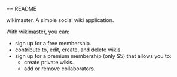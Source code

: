 == README

wikimaster. A simple social wiki application. 

With wikimaster, you can:
- sign up for a free membership.
- contribute to, edit, create, and delete wikis.
- sign up for a premium membership (only $5) that allows you to:
  - create private wikis.
  - add or remove collaborators. 